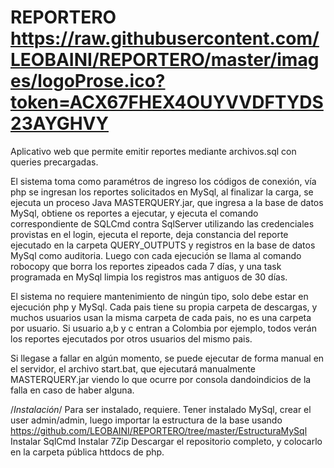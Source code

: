 # REPORTERO https://raw.githubusercontent.com/LEOBAINI/REPORTERO/master/images/logoProse.ico?token=ACX67FHEX4OUYVVDFTYDS23AYGHVY
Aplicativo web que permite emitir reportes mediante archivos.sql con queries precargadas.

El sistema toma como paramétros de ingreso los códigos de conexión, vía php se ingresan los reportes solicitados en MySql, al finalizar la carga, se ejecuta un proceso
Java MASTERQUERY.jar, que ingresa a la base de datos MySql, obtiene os reportes a ejecutar, y ejecuta el comando correspondiente de SQLCmd contra SqlServer
utilizando las credenciales provistas en el login, ejecuta el reporte, deja constancia del reporte ejecutado en la carpeta QUERY_OUTPUTS y registros en la base de datos MySql
como auditoria.
Luego con cada ejecución se llama al comando robocopy que borra los reportes zipeados cada 7 días, y una task programada en MySql limpia los registros mas antiguos de 30 días.

El sistema no requiere mantenimiento de ningún tipo, solo debe estar en ejecución php y MySql.
Cada pais tiene su propia carpeta de descargas, y muchos usuarios usan la misma carpeta de cada pais, no es una carpeta por usuario.
Si usuario a,b y c entran a Colombia por ejemplo, todos verán los reportes ejecutados por otros usuarios del mismo pais.

Si llegase a fallar en algún momento, se puede ejecutar de forma manual en el servidor, el archivo start.bat, que ejecutará manualmente MASTERQUERY.jar viendo lo que ocurre por consola
dandoindicios de la falla en caso de haber alguna.



/*Instalación*/
Para ser instalado, requiere.
Tener instalado MySql, crear el user admin/admin, luego importar la estructura de la base usando https://github.com/LEOBAINI/REPORTERO/tree/master/EstructuraMySql
Instalar SqlCmd
Instalar 7Zip
Descargar el repositorio completo, y colocarlo en la carpeta pública httdocs de php.

